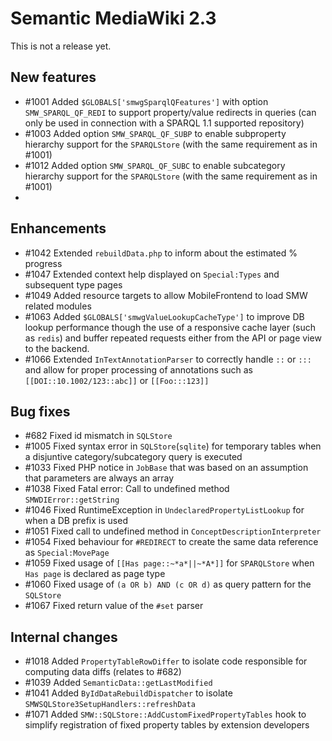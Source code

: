 # Semantic MediaWiki 2.3

This is not a release yet.

## New features

* #1001 Added `$GLOBALS['smwgSparqlQFeatures']` with option `SMW_SPARQL_QF_REDI` to support property/value redirects in queries (can only be used in connection with a SPARQL 1.1 supported repository)
* #1003 Added option `SMW_SPARQL_QF_SUBP` to enable subproperty hierarchy support for the `SPARQLStore` (with the same requirement as in #1001)
* #1012 Added option `SMW_SPARQL_QF_SUBC` to enable subcategory hierarchy support for the `SPARQLStore` (with the same requirement as in #1001)
* 

## Enhancements

* #1042 Extended `rebuildData.php` to inform about the estimated % progress
* #1047 Extended context help displayed on `Special:Types` and subsequent type pages
* #1049 Added resource targets to allow MobileFrontend to load SMW related modules
* #1063 Added `$GLOBALS['smwgValueLookupCacheType']` to improve DB lookup performance though the use of a responsive cache layer (such as `redis`) and buffer repeated requests either from the API or page view to the backend.
* #1066 Extended `InTextAnnotationParser` to correctly handle `::` or `:::` and allow for proper processing of annotations such as `[[DOI::10.1002/123::abc]]` or `[[Foo:::123]]`

## Bug fixes

* #682 Fixed id mismatch in `SQLStore`
* #1005 Fixed syntax error in `SQLStore`(`sqlite`) for temporary tables when a disjuntive category/subcategory query is executed
* #1033 Fixed PHP notice in `JobBase` that was based on an assumption that parameters are always an array
* #1038 Fixed Fatal error: Call to undefined method `SMWDIError::getString`
* #1046 Fixed RuntimeException in `UndeclaredPropertyListLookup` for when a DB prefix is used
* #1051 Fixed call to undefined method in `ConceptDescriptionInterpreter`
* #1054 Fixed behaviour for `#REDIRECT` to create the same data reference as `Special:MovePage`
* #1059 Fixed usage of `[[Has page::~*a*||~*A*]]` for `SPARQLStore` when `Has page` is declared as page type 
* #1060 Fixed usage of `(a OR b) AND (c OR d)` as query pattern for the `SQLStore`
* #1067 Fixed return value of the `#set` parser

## Internal changes

* #1018 Added `PropertyTableRowDiffer` to isolate code responsible for computing data diffs (relates to #682)
* #1039 Added `SemanticData::getLastModified`
* #1041 Added `ByIdDataRebuildDispatcher` to isolate `SMWSQLStore3SetupHandlers::refreshData`
* #1071 Added `SMW::SQLStore::AddCustomFixedPropertyTables` hook to simplify registration of fixed property tables by extension developers
